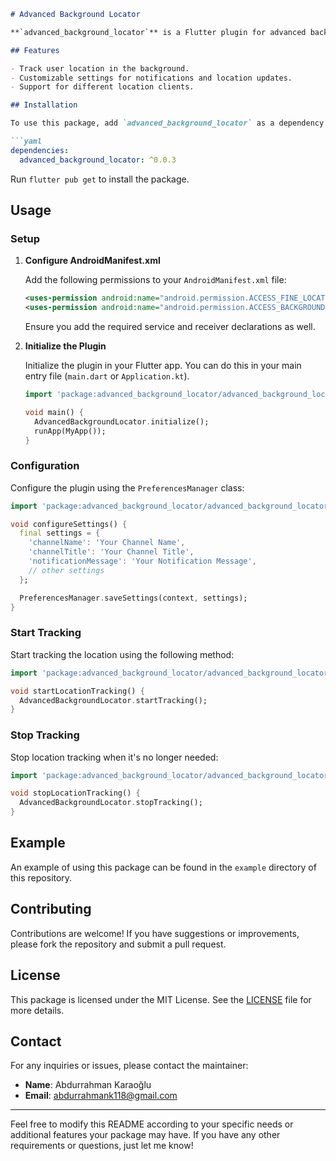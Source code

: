 ```markdown
# Advanced Background Locator

**`advanced_background_locator`** is a Flutter plugin for advanced background location tracking. This package provides functionalities to track user location even when the app is running in the background.

## Features

- Track user location in the background.
- Customizable settings for notifications and location updates.
- Support for different location clients.

## Installation

To use this package, add `advanced_background_locator` as a dependency in your `pubspec.yaml` file:

```yaml
dependencies:
  advanced_background_locator: ^0.0.3
```

Run `flutter pub get` to install the package.

## Usage

### Setup

1. **Configure AndroidManifest.xml**

   Add the following permissions to your `AndroidManifest.xml` file:

   ```xml
   <uses-permission android:name="android.permission.ACCESS_FINE_LOCATION"/>
   <uses-permission android:name="android.permission.ACCESS_BACKGROUND_LOCATION"/>
   ```

   Ensure you add the required service and receiver declarations as well.

2. **Initialize the Plugin**

   Initialize the plugin in your Flutter app. You can do this in your main entry file (`main.dart` or `Application.kt`).

   ```dart
   import 'package:advanced_background_locator/advanced_background_locator.dart';

   void main() {
     AdvancedBackgroundLocator.initialize();
     runApp(MyApp());
   }
   ```

### Configuration

Configure the plugin using the `PreferencesManager` class:

```dart
import 'package:advanced_background_locator/advanced_background_locator.dart';

void configureSettings() {
  final settings = {
    'channelName': 'Your Channel Name',
    'channelTitle': 'Your Channel Title',
    'notificationMessage': 'Your Notification Message',
    // other settings
  };

  PreferencesManager.saveSettings(context, settings);
}
```

### Start Tracking

Start tracking the location using the following method:

```dart
import 'package:advanced_background_locator/advanced_background_locator.dart';

void startLocationTracking() {
  AdvancedBackgroundLocator.startTracking();
}
```

### Stop Tracking

Stop location tracking when it's no longer needed:

```dart
import 'package:advanced_background_locator/advanced_background_locator.dart';

void stopLocationTracking() {
  AdvancedBackgroundLocator.stopTracking();
}
```

## Example

An example of using this package can be found in the `example` directory of this repository.

## Contributing

Contributions are welcome! If you have suggestions or improvements, please fork the repository and submit a pull request.

## License

This package is licensed under the MIT License. See the [LICENSE](LICENSE) file for more details.

## Contact

For any inquiries or issues, please contact the maintainer:

- **Name**: Abdurrahman Karaoğlu
- **Email**: abdurrahmank118@gmail.com

---

Feel free to modify this README according to your specific needs or additional features your package may have. If you have any other requirements or questions, just let me know!
```